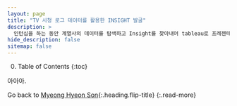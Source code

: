 ```yaml
---
layout: page
title: "TV 시청 로그 데이터를 활용한 INSIGHT 발굴"
description: >
  인턴십을 하는 동안 계열사의 데이터를 탐색하고 Insight를 찾아내어 tableau로 프레젠테이션하였습니다.
hide_description: false
sitemap: false
---
```


0. Table of Contents
{:toc}

아아아.

Go back to [Myeong Hyeon Son](/about/){:.heading.flip-title}
{:.read-more}